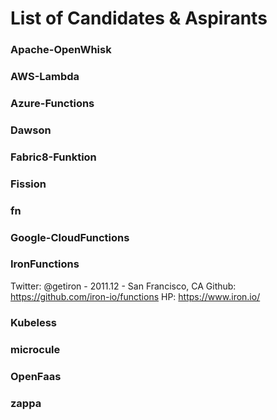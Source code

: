 # List of Candidates & Aspirants

### Apache-OpenWhisk
### AWS-Lambda
### Azure-Functions
### Dawson
### Fabric8-Funktion
### Fission
### fn
### Google-CloudFunctions
### IronFunctions

Twitter: @getiron - 2011.12 - San Francisco, CA
Github: https://github.com/iron-io/functions
HP: https://www.iron.io/

### Kubeless
### microcule
### OpenFaas
### zappa
